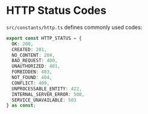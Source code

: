 # HTTP Status Codes

`src/constants/http.ts` defines commonly used codes:

```ts
export const HTTP_STATUS = {
  OK: 200,
  CREATED: 201,
  NO_CONTENT: 204,
  BAD_REQUEST: 400,
  UNAUTHORIZED: 401,
  FORBIDDEN: 403,
  NOT_FOUND: 404,
  CONFLICT: 409,
  UNPROCESSABLE_ENTITY: 422,
  INTERNAL_SERVER_ERROR: 500,
  SERVICE_UNAVAILABLE: 503
} as const;
